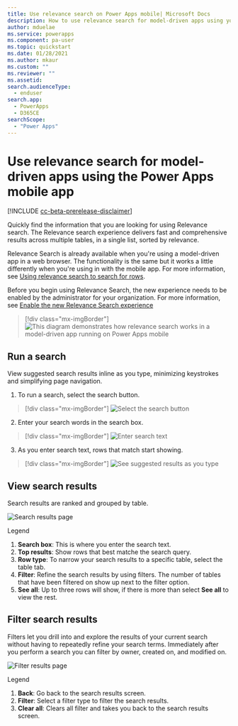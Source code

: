 ```yaml
---
title: Use relevance search on Power Apps mobile| Microsoft Docs
description: How to use relevance search for model-driven apps using your mobile app.
author: mduelae
ms.service: powerapps
ms.component: pa-user
ms.topic: quickstart
ms.date: 01/28/2021
ms.author: mkaur
ms.custom: ""
ms.reviewer: ""
ms.assetid: 
search.audienceType: 
  - enduser
search.app: 
  - PowerApps
  - D365CE
searchScope:
  - "Power Apps"
---
```


# Use relevance search for model-driven apps using the Power Apps mobile app

[!INCLUDE [cc-beta-prerelease-disclaimer](../includes/cc-beta-prerelease-disclaimer.md)]

Quickly find the information that you are looking for using Relevance search. The Relevance search experience delivers fast and comprehensive results across multiple tables, in a single list, sorted by relevance.

Relevance Search is already available when you're using a model-driven app in a web browser. The functionality is the same but it works a little differently when you're using in with the mobile app. For more information, see [Using relevance search to search for rows](https://docs.microsoft.com/powerapps/user/relevance-search).

Before you begin using Relevance Search, the new experience needs to be enabled by the administrator for your organization. For more information, see [Enable the new Relevance Search experience](https://docs.microsoft.com/en-us/power-platform/configure-relevance-search-organization#enable-the-new-relevance-search-experience)

  > [!div class="mx-imgBorder"]
  > ![This diagram demonstrates how relevance search works in a model-driven app running on Power Apps mobile](media/powerapps-mobile-rel-search.gif "This diagram demonstrates how relevance search works in a model-driven app running on Power Apps mobile")

## Run a search 

View suggested search results inline as you type, minimizing keystrokes and simplifying page navigation. 

1. To run a search, select the search button. 

  > [!div class="mx-imgBorder"]
  > ![Select the search button](media/search-on-mobile-1.png) 
  
2. Enter your search words in the search box.  

  > [!div class="mx-imgBorder"]
  > ![Enter search text](media/search-on-mobile-2.png) 
  
3. As you enter search text, rows that match start showing.

  > [!div class="mx-imgBorder"]
  > ![See suggested results as you type](media/suggested-results.png) 
     
## View search results

Search results are ranked and grouped by table. 

![Search results page](media/search-results-page.png) 
  
  
  Legend
  
  1. **Search box**: This is where you enter the search text.
  2. **Top results**: Show rows that best matche the search query. 
  3. **Row type**: To narrow your search results to a specific table, select the table tab.
  4. **Filter**: Refine the search results by using filters. The number of tables that have been filtered on show up next to the filter option.
  5. **See all**: Up to three rows will show, if there is more than select **See all** to view the rest.
  
## Filter search results
  
Filters let you drill into and explore the results of your current search without having to repeatedly refine your search terms. Immediately after you perform a search you can filter by  owner, created on, and modified on.

![Filter results page](media/filter-results-page.png) 
  
  
  Legend
  
  1. **Back**: Go back to the search results screen.
  2. **Filter**: Select a filter type to filter the search results.
  3. **Clear all**: Clears all filter and takes you back to the search results screen.
